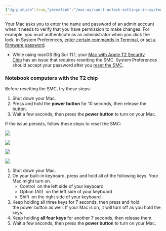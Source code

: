 ```yaml
---
{"dg-publish":true,"permalink":"/mac-os/can-t-unlock-settings-in-system-preferences-in-macos/","tags":["public","macos","intel","t2"],"noteIcon":"1","created":"2023-08-15T14:20:14.000+02:00","updated":"2023-10-02T11:59:27.000+02:00"}
---
```


Your Mac asks you to enter the name and password of an admin account when it needs to verify that you have permission to make changes. For example, you must authenticate as an administrator when you click the lock  in System Preferences, [enter certain commands in Terminal](https://support.apple.com/kb/HT202035 "https://support.apple.com/kb/HT202035"), or [set a firmware password](https://support.apple.com/kb/HT204455 "https://support.apple.com/kb/HT204455").

-   While using macOS Big Sur 11.1, your [Mac with Apple T2 Security Chip](https://support.apple.com/kb/HT208862 "https://support.apple.com/kb/HT208862") has an issue that requires resetting the SMC. System Preferences should accept your password after you [reset the SMC](https://support.apple.com/kb/HT201295 "https://support.apple.com/kb/HT201295").
    

### Notebook computers with the T2 chip

Before resetting the SMC, try these steps:

1.  Shut down your Mac.
2.  Press and hold the **power button** for 10 seconds, then release the button.
3.  Wait a few seconds, then press the **power button** to turn on your Mac.

If the issue persists, follow these steps to reset the SMC:

![](/img/user/attachments/macos-catalina-sidecar-sidebar-control-icon.png)

![](/img/user/attachments/macos-catalina-sidecar-sidebar-option-icon.png)

![](/img/user/attachments/macos-catalina-sidecar-sidebar-shift-icon.png)

![](/img/user/attachments/2020-macbook-air-keyboard-diagram-smc.png)

1.  Shut down your Mac.
2.  On your built-in keyboard, press and hold all of the following keys. Your Mac might turn on.
    -   Control  on the left side of your keyboard
    -   Option (Alt)  on the left side of your keyboard
    -   Shift  on the right side of your keyboard
3.  Keep holding all three keys for 7 seconds, then press and hold the power button as well. If your Mac is on, it will turn off as you hold the keys.
4.  Keep holding **all four keys** for another 7 seconds, then release them.
5.  Wait a few seconds, then press the **power button** to turn on your Mac.